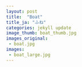```yaml
---
layout: post
title:  "Boat"
title_ja: "ふね"
categories: jekyll update
image_thumb: boat_thumb.jpg
images_original:
 - boat.jpg
images:
 - boat_large.jpg
---
```

